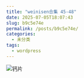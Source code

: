 ```yaml
---
title: "weinisen合集 45-48"
date: 2025-07-05T18:07:43
slug: b9c5e74e
permalink: /posts/b9c5e74e/
categories:
  - 未分类
tags:
  - wordpress
---
```


![钙片](/images/wp/b9c5e74e-8f1a9514.jpg)

